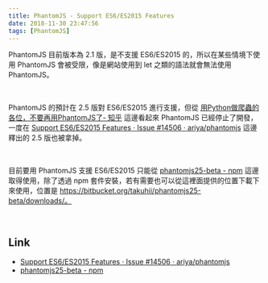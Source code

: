 ```yaml
---
title: PhantomJS - Support ES6/ES2015 Features
date: 2018-11-30 23:47:56
tags: [PhantomJS]
---
```


PhantomJS 目前版本為 2.1 版，是不支援 ES6/ES2015 的，所以在某些情境下使用 PhantomJS 會被受限，像是網站使用到 let 之類的語法就會無法使用 PhantomJS。  

<!-- More -->

<br/>


PhantomJS 的預計在 2.5 版對 ES6/ES2015 進行支援，但從 [用Python做爬蟲的各位，不要再用PhantomJS了- 知乎](https://zhuanlan.zhihu.com/p/34293235) 這邊看起來 PhantomJS 已經停止了開發，一度在 [Support ES6/ES2015 Features · Issue #14506 · ariya/phantomjs](https://github.com/ariya/phantomjs/issues/14506#issuecomment-251611067) 這邊釋出的 2.5 版也被拿掉。  

<br/>


目前要用 PhantomJS 支援 ES6/ES2015 只能從 [phantomjs25-beta - npm](https://www.npmjs.com/package/phantomjs25-beta) 這邊取得使用，除了透過 npm 套件安裝，若有需要也可以從這裡面提供的位置下載下來使用，位置是 https://bitbucket.org/takuhii/phantomjs25-beta/downloads/。  

<br/>


Link
---
* [Support ES6/ES2015 Features · Issue #14506 · ariya/phantomjs](https://github.com/ariya/phantomjs/issues/14506#issuecomment-251611067)
* [phantomjs25-beta - npm](https://www.npmjs.com/package/phantomjs25-beta)
